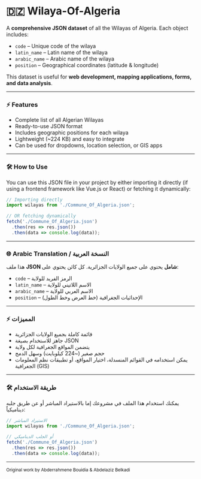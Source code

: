 # 🇩🇿 Wilaya-Of-Algeria

A **comprehensive JSON dataset** of all the Wilayas of Algeria. Each object includes:

- `code` – Unique code of the wilaya  
- `latin_name` – Latin name of the wilaya  
- `arabic_name` – Arabic name of the wilaya  
- `position` – Geographical coordinates (latitude & longitude)  

This dataset is useful for **web development, mapping applications, forms, and data analysis**.  

---

### ⚡ Features

- Complete list of all Algerian Wilayas  
- Ready-to-use JSON format  
- Includes geographic positions for each wilaya  
- Lightweight (~224 KB) and easy to integrate  
- Can be used for dropdowns, location selection, or GIS apps  

---

### 🛠 How to Use

You can use this JSON file in your project by either importing it directly (if using a frontend framework like Vue.js or React) or fetching it dynamically:

```javascript
// Importing directly
import wilayas from './Commune_Of_Algeria.json';

// OR fetching dynamically
fetch('./Commune_Of_Algeria.json')
  .then(res => res.json())
  .then(data => console.log(data));
```

---

### 🌐 Arabic Translation / النسخة العربية

هذا ملف **JSON شامل** يحتوي على جميع الولايات الجزائرية. كل كائن يحتوي على:

- `code` – الرمز الفريد للولاية  
- `latin_name` – الاسم اللاتيني للولاية  
- `arabic_name` – الاسم العربي للولاية  
- `position` – الإحداثيات الجغرافية (خط العرض وخط الطول)  

---

### ⚡ المميزات

- قائمة كاملة بجميع الولايات الجزائرية  
- جاهز للاستخدام بصيغة JSON  
- يتضمن المواقع الجغرافية لكل ولاية  
- حجم صغير (~224 كيلوبايت) وسهل الدمج  
- يمكن استخدامه في القوائم المنسدلة، اختيار المواقع، أو تطبيقات نظم المعلومات الجغرافية (GIS)  

---

### 🛠 طريقة الاستخدام

يمكنك استخدام هذا الملف في مشروعك إما بالاستيراد المباشر أو عن طريق جلبه ديناميكياً:

```javascript
// الاستيراد المباشر
import wilayas from './Commune_Of_Algeria.json';

// أو الجلب الديناميكي
fetch('./Commune_Of_Algeria.json')
  .then(res => res.json())
  .then(data => console.log(data));
```

---

<sub>Original work by Abderrahmene Bouidia & Abdelaziz Belkadi</sub>
